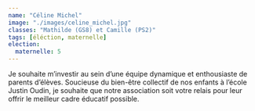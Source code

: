 ```yaml
---
name: "Céline Michel"
image: "./images/celine_michel.jpg"
classes: "Mathilde (GS8) et Camille (PS2)"
tags: [éléction, maternelle]
election:
  maternelle: 5
---
```


Je souhaite m’investir au sein d’une équipe dynamique et enthousiaste de parents d’élèves. Soucieuse du bien-être collectif de nos enfants à l’école Justin Oudin, je souhaite que notre association soit votre relais pour leur offrir le meilleur cadre éducatif possible.